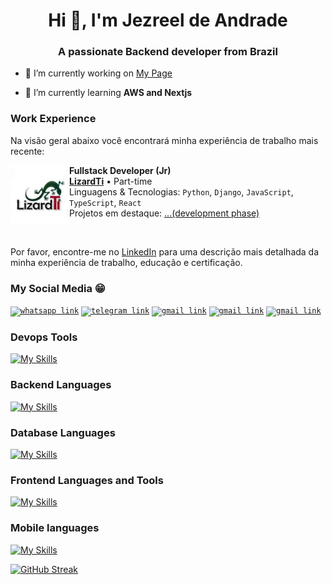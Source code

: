<!--
## Hi there 👋
**woragis/woragis** is a ✨ _special_ ✨ repository because its `README.md` (this file) appears on your GitHub profile.

Here are some ideas to get you started:

- 🔭 I’m currently working on ...
- 🌱 I’m currently learning ...
- 👯 I’m looking to collaborate on ...
- 🤔 I’m looking for help with ...
- 💬 Ask me about ...
- 📫 How to reach me: ...
- 😄 Pronouns: ...
- ⚡ Fun fact: ...
-->
<h1 align="center">Hi 👋, I'm Jezreel de Andrade</h1>
<h3 align="center">A passionate Backend developer from Brazil</h3>

- 🔭 I’m currently working on [My Page](https://woragis.github.io/woragis)
<!-- - [Todo App](https://github.com/woragis/todo-app) [Notes App](https://github.com/woragis/notes-app) [Blog App](https://github.com/woragis/blog-app) [Cipher Master](https://github.com/woragis/cipher-master) -->

- 🌱 I’m currently learning **AWS and Nextjs**

### Work Experience

Na visão geral abaixo você encontrará minha experiência de trabalho mais recente:

[<img align="left" height="94px" width="94px" alt="Warpnet" src="src/assets/lizardti.jpg"/>](https://www.google.com/)

**Fullstack Developer (Jr)** \
[**LizardTi**](https://www.google.com/) • Part-time \
Linguagens & Tecnologias: `Python`, `Django`, `JavaScript`, `TypeScript`, `React`\
Projetos em destaque: [...(development phase)](https://www.google.com/)
<br/>

<br/>

Por favor, encontre-me no [LinkedIn](https://www.linkedin.com/in/jezreel-andrade/) para uma descrição mais detalhada da minha experiência de trabalho, educação e certificação.

<!-- Social Media Section -->
<h3 align="left">My Social Media 😁</h3>
<p>
  <code><a href="https://instagram.com/y.jezreel.andrade"><img src="https://img.shields.io/badge/WhatsApp-25D366?style=for-the-badge&logo=whatsapp&logoColor=white" alt="whatsapp link" /></a></code>
  <code><a href="https://instagram.com/y.jezreel.andrade"><img src="https://img.shields.io/badge/Telegram-2CA5E0?style=for-the-badge&logo=telegram&logoColor=white" alt="telegram link" /></a></code>
  <code><a href="https://instagram.com/y.jezreel.andrade"><img src="https://img.shields.io/badge/Gmail-D14836?style=for-the-badge&logo=gmail&logoColor=white" alt="gmail link" /></a></code>
  <code><a href="https://instagram.com/y.jezreel.andrade"><img src="https://img.shields.io/badge/Instagram-E4405F?style=for-the-badge&logo=instagram&logoColor=white" alt="gmail link" /></a></code>
  <code><a href="https://instagram.com/y.jezreel.andrade"><img src="https://img.shields.io/badge/YouTube-FF0000?style=for-the-badge&logo=youtube&logoColor=white" alt="gmail link" /></a></code>
</p>

<!-- Devops Section -->
### Devops Tools
[![My Skills](https://skillicons.dev/icons?i=linux,aws,docker,kubernetes,git,nginx)](https://woragis.github.io/woragis)

<!-- Backend Section -->
### Backend Languages
[![My Skills](https://skillicons.dev/icons?i=rust,golang,nodejs,express,javascript,typescript,python,django)](https://woragis.github.io/woragis)

<!-- Database Section -->
### Database Languages
[![My Skills](https://skillicons.dev/icons?i=postgres,redis,mongodb)](https://woragis.github.io/woragis)

<!-- Frontend Section -->
### Frontend Languages and Tools
[![My Skills](https://skillicons.dev/icons?i=html,css,javascript,typescript,react,redux,sass,tailwindcss&perline=2)](https://woragis.github.io/woragis)

<!-- Mobile Section -->
### Mobile languages
[![My Skills](https://skillicons.dev/icons?i=dart,flutter)](https://woragis.github.io/woragis)

<!-- <p><img align="center" src="https://github-readme-streak-stats.herokuapp.com/?user=woragis&" alt="woragis" /></p> 
-->

[![GitHub Streak](https://github-readme-streak-stats.herokuapp.com?user=woragis&hide_border=true)](https://woragis.github.io/woragis)
